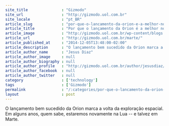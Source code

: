 ```yaml
---
site_title               : "Gizmodo"
site_url                 : "http://gizmodo.uol.com.br"
site_locale              : "pt_BR"
article_slug             : "por-que-o-lancamento-da-orion-e-a-melhor-noticia-para-a-humanidade-em-muito-tempo"
article_title            : "Por que o lançamento da Orion é a melhor notícia para a humanidade em muito tempo"
article_image            : "http://gizmodo.uol.com.br/wp-content/blogs.dir/8/files/2016/12/marte-1.jpg"
article_url              : "http://gizmodo.uol.com.br/marte/"
article_published_at     : "2014-12-05T13:48:00-02:00"
article_description      : "O lançamento bem sucedido da Orion marca a volta da exploração espacial. Em alguns anos, quem sabe, estaremos novamente na Lua -- e talvez em Marte."
article_author_name      : "Jesus Diaz"
article_author_image     : null
article_author_biography : null
article_author_profile   : "http://gizmodo.uol.com.br/author/jesusdiaz/"
article_author_facebook  : null
article_author_twitter   : null
category                 : ['technology']
tags                     : ['Gizmodo']
permalink                : "/:categories/por-que-o-lancamento-da-orion-e-a-melhor-noticia-para-a-humanidade-em-muito-tempo/"
layout                   : post
---
```


O lançamento bem sucedido da Orion marca a volta da exploração espacial. Em alguns anos, quem sabe, estaremos novamente na Lua -- e talvez em Marte.
